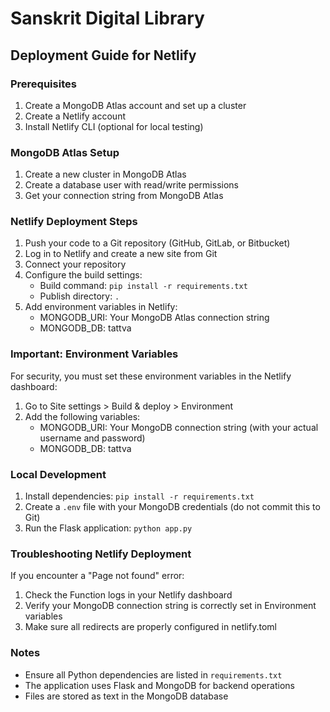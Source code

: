 # Sanskrit Digital Library

## Deployment Guide for Netlify

### Prerequisites
1. Create a MongoDB Atlas account and set up a cluster
2. Create a Netlify account
3. Install Netlify CLI (optional for local testing)

### MongoDB Atlas Setup
1. Create a new cluster in MongoDB Atlas
2. Create a database user with read/write permissions
3. Get your connection string from MongoDB Atlas

### Netlify Deployment Steps
1. Push your code to a Git repository (GitHub, GitLab, or Bitbucket)
2. Log in to Netlify and create a new site from Git
3. Connect your repository
4. Configure the build settings:
   - Build command: `pip install -r requirements.txt`
   - Publish directory: `.`
5. Add environment variables in Netlify:
   - MONGODB_URI: Your MongoDB Atlas connection string
   - MONGODB_DB: tattva

### Important: Environment Variables
For security, you must set these environment variables in the Netlify dashboard:
1. Go to Site settings > Build & deploy > Environment
2. Add the following variables:
   - MONGODB_URI: Your MongoDB connection string (with your actual username and password)
   - MONGODB_DB: tattva

### Local Development
1. Install dependencies: `pip install -r requirements.txt`
2. Create a `.env` file with your MongoDB credentials (do not commit this to Git)
3. Run the Flask application: `python app.py`

### Troubleshooting Netlify Deployment
If you encounter a "Page not found" error:
1. Check the Function logs in your Netlify dashboard
2. Verify your MongoDB connection string is correctly set in Environment variables
3. Make sure all redirects are properly configured in netlify.toml

### Notes
- Ensure all Python dependencies are listed in `requirements.txt`
- The application uses Flask and MongoDB for backend operations
- Files are stored as text in the MongoDB database